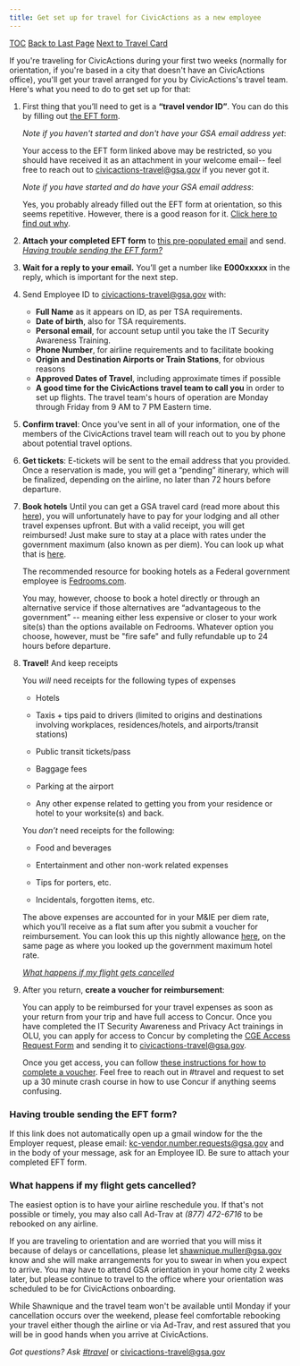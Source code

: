```yaml
---
title: Get set up for travel for CivicActions as a new employee
---
```


[TOC](/travel-guide-table-of-contents)
[Back to Last Page](/first-time-travel-get-in-concur-start)
[Next to Travel Card](/first-time-travel-travel-card)

If you're traveling for CivicActions during your first two weeks (normally for orientation, if you're based in a city that doesn't have an CivicActions office), you'll get your travel arranged for you by CivicActions's travel team. Here's what you need to do to get set up for that:

1. First thing that you’ll need to get is a **“travel vendor ID”**. You can do this by filling out [the EFT form](https://drive.google.com/a/gsa.gov/file/d/0B0Kck5dqF_Ebb0FFZ29RR0JmVVk/view?usp=sharing).

   _Note if you haven't started and don't have your GSA email address yet_:

   Your access to the EFT form linked above may be restricted, so you should have received it as an attachment in your welcome email-- feel free to reach out to [civicactions-travel@gsa.gov](mailto:civicactions-travel@gsa.gov) if you never got it.

   _Note if you have started and do have your GSA email address_:

   Yes, you probably already filled out the EFT form at orientation, so this seems repetitive. However, there is a good reason for it. [Click here to find out why](https://docs.google.com/document/d/1cHGnvUVGzYJkSuW0-2ZEy4g4vwgNLLkZcI1j5JVozDQ/edit#bookmark=id.f206jlg5swxh).

2.  **Attach your completed EFT form** to [this pre-populated email](https://mail.google.com/mail/?view=cm&ui=2&tf=0&fs=1&to=kc-vendor.number.requests%40gsa.gov&su=Request%20to%20Obtain%20Employee%20ID&body=To%20KC%20Vendor%2C%0A%0ACould%20I%20please%20have%20my%20employee%20ID%3F%0A%0AThank%20you%2C%0A) and send.
[_Having trouble sending the EFT form?_](#having-trouble-sending-the-EFT-form)

3. **Wait for a reply to your email.**
   You’ll get a number like **E000xxxxx** in the reply, which is important for the next step.

4. Send Employee ID to [civicactions-travel@gsa.gov](mailto:civicactions-travel@gsa.gov) with:
    * **Full Name** as it appears on ID, as per TSA requirements.
    * **Date of birth**, also for TSA requirements.
    * **Personal email**, for account setup until you take the IT Security Awareness Training.
    * **Phone Number**, for airline requirements and to facilitate booking
    * **Origin and Destination Airports or Train Stations**, for obvious reasons
    * **Approved Dates of Travel**, including approximate times if possible
    * **A good time for the CivicActions travel team to call you** in order to set up flights. The travel team's hours of operation         are Monday through Friday from 9 AM to 7 PM Eastern time.

5. **Confirm travel**: Once you’ve sent in all of your information, one of the members of the CivicActions travel team will reach out to you by phone about potential travel options.

6. **Get tickets**: E-tickets will be sent to the email address that you provided. Once a reservation is made, you will get a “pending” itinerary, which will be finalized, depending on the airline, no later than 72 hours before departure.

7. **Book hotels** Until you can get a GSA travel card (read more about this [here](https://handbook.civicactions.com/first-time-travel-travel-card/)), you will unfortunately have to pay for your lodging and all other travel expenses upfront. But with a valid receipt, you will get reimbursed! Just make sure to stay at a place with rates under the government maximum (also known as per diem). You can look up what that is [here](http://www.gsa.gov/portal/category/100120).

   The recommended resource for booking hotels as a Federal government employee is [Fedrooms.com](http://fedrooms.com).

   You may, however, choose to book a hotel directly or through an alternative service if those alternatives are “advantageous to the government” -- meaning either less expensive or closer to your work site(s) than the options available on Fedrooms. Whatever option you choose, however, must be "fire safe" and fully refundable up to 24 hours before departure.

8. **Travel!** And keep receipts

   You _will_ need receipts for the following types of expenses

      * Hotels

      * Taxis + tips paid to drivers (limited to origins and destinations involving workplaces, residences/hotels, and airports/transit stations)

      * Public transit tickets/pass

      * Baggage fees

      * Parking at the airport

      * Any other expense related to getting you from your residence or hotel to your worksite(s) and back.

   You _don’t_ need receipts for the following:

      * Food and beverages

      * Entertainment and other non-work related expenses

      * Tips for porters, etc.

      * Incidentals, forgotten items, etc.

   The above expenses are accounted for in your M&IE per diem rate, which you’ll receive as a flat sum after you submit a voucher for reimbursement. You can look this up this nightly allowance [here](http://www.gsa.gov/portal/category/100120), on the same page as where you looked up the government maximum hotel rate.

   [_What happens if my flight gets cancelled_](#what-happens-if-my-flight-gets-cancelled)

9. After you return, **create a voucher for reimbursement**:

   You can apply to be reimbursed for your travel expenses as soon as your return from your trip and have full access to Concur. Once you have completed the IT Security Awareness and Privacy Act trainings in OLU, you can apply for access to Concur by completing the [CGE Access Request Form](https://drive.google.com/a/gsa.gov/file/d/0B0Kck5dqF_EbM3ZRaHRqRHFWSzA/view?usp=sharing) and sending it to [civicactions-travel@gsa.gov](mailto:civicactions-travel@gsa.gov).

   Once you get access, you can follow [these instructions for how to complete a voucher](https://handbook.civicactions.com/travel-guide-5-reimbursement/). Feel free to reach out in #travel and request to set up a 30 minute crash course in how to use Concur if anything seems confusing.


### Having trouble sending the EFT form?
If this link does not automatically open up a gmail window for the the Employer request, please email:  [kc-vendor.number.requests@gsa.gov](mailto:kc-vendor.number.requests@gsa.gov) and in the body of your message, ask for an Employee ID. Be sure to attach your completed EFT form.

### What happens if my flight gets cancelled?

The easiest option is to have your airline reschedule you. If that's not possible or timely, you may also call Ad-Trav at *(877) 472-6716* to be rebooked on any airline.

If you are traveling to orientation and are worried that you will miss it because of delays or cancellations, please let [shawnique.muller@gsa.gov](mailto:shawnique.muller@gsa.gov) know and she will make arrangements for you to swear in when you expect to arrive. You may have to attend GSA orientation in your home city 2 weeks later, but please continue to travel to the office where your orientation was scheduled to be for CivicActions onboarding.

While Shawnique and the travel team won't be available until Monday if your cancellation occurs over the weekend, please feel comfortable rebooking your travel either though the airline or via Ad-Trav, and rest assured that you will be in good hands when you arrive at CivicActions.

*Got questions? Ask [#travel](https://civicactions.slack.com/messages/travel)* or [civicactions-travel@gsa.gov](mailto:civicactions-travel@gsa.gov)
